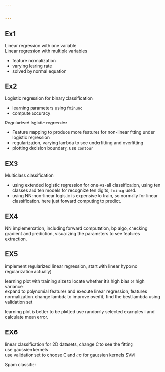 ```yaml
---


---
```


<h2 id="ex1">Ex1</h2>
<p>Linear regression with one variable<br>
Linear regression with multiple variables</p>
<ul>
<li>feature normalization</li>
<li>varying learing rate</li>
<li>solved by normal equation</li>
</ul>
<h2 id="ex2">Ex2</h2>
<p>Logistic regression for binary classification</p>
<ul>
<li>learning parameters using <code>fminunc</code></li>
<li>compute accuracy</li>
</ul>
<p>Regularized logistic regression</p>
<ul>
<li>Feature mapping to produce more features for non-linear fitting under logistic regression</li>
<li>regularization, varying lambda to see underfitting and overfitting</li>
<li>plotting decision boundary, use <code>contour</code></li>
</ul>
<h2 id="ex3">EX3</h2>
<p>Multiclass classification</p>
<ul>
<li>using extended logistic regression for one-vs-all classification, using ten classes and ten models for recognize ten digits, <code>fmincg</code> used.</li>
<li>using NN: non-linear logistic is expensive to train, so normally for linear classification.  here just forward computing to predict.</li>
</ul>
<h2 id="ex4">EX4</h2>
<p>NN implementation, including forward computation, bp algo, checking gradient and prediction, visualizing the parameters to see features extraction.</p>
<h2 id="ex5">EX5</h2>
<p>implement regularized linear regression, start with linear hypo(no regularization actually)</p>
<p>learning plot with training size to locate whether it’s high bias or high variance<br>
expand to polynomial features and execute linear regression, features normalization, change lambda to improve overfit, find the best lambda using validation set</p>
<p>learning plot is better to be plotted use randomly selected examples i and calculate mean error.</p>
<h2 id="ex6">EX6</h2>
<p>linear classification for 2D datasets, change C to see the fitting<br>
use gaussien kernels<br>
use validation set to choose C and <span class="katex--inline"><span class="katex"><span class="katex-mathml"><math><semantics><mrow><mi>σ</mi></mrow><annotation encoding="application/x-tex">\sigma</annotation></semantics></math></span><span class="katex-html" aria-hidden="true"><span class="strut" style="height: 0.43056em;"></span><span class="strut bottom" style="height: 0.43056em; vertical-align: 0em;"></span><span class="base"><span class="mord mathit" style="margin-right: 0.03588em;">σ</span></span></span></span></span> for gaussien kernels SVM</p>
<p>Spam classifier</p>

